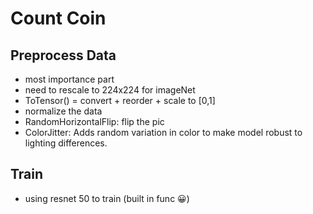 # Count Coin

## Preprocess Data

- most importance part
- need to rescale to 224x224 for imageNet
- ToTensor() = convert + reorder + scale to [0,1]
- normalize the data
- RandomHorizontalFlip: flip the pic
- ColorJitter: Adds random variation in color to make model robust to lighting differences.

## Train

- using resnet 50 to train (built in func 😀)